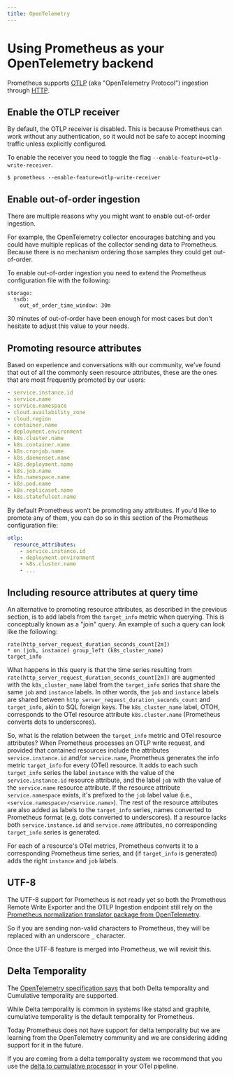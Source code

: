 ```yaml
---
title: OpenTelemetry
---
```


# Using Prometheus as your OpenTelemetry backend

Prometheus supports [OTLP](https://opentelemetry.io/docs/specs/otlp) (aka "OpenTelemetry Protocol") ingestion through [HTTP](https://opentelemetry.io/docs/specs/otlp/#otlphttp).

## Enable the OTLP receiver

By default, the OTLP receiver is disabled. This is because Prometheus can work without any authentication, so it would not be safe to accept incoming traffic unless explicitly configured.

To enable the receiver you need to toggle the flag `--enable-feature=otlp-write-receiver`.

```shell
$ prometheus --enable-feature=otlp-write-receiver
```

## Enable out-of-order ingestion

There are multiple reasons why you might want to enable out-of-order ingestion.

For example, the OpenTelemetry collector encourages batching and you could have multiple replicas of the collector sending data to Prometheus. Because there is no mechanism ordering those samples they could get out-of-order.

To enable out-of-order ingestion you need to extend the Prometheus configuration file with the following:

```shell
storage:
  tsdb:
    out_of_order_time_window: 30m
```

30 minutes of out-of-order have been enough for most cases but don't hesitate to adjust this value to your needs.

## Promoting resource attributes

Based on experience and conversations with our community, we've found that out of all the commonly seen resource attributes, these are the ones that are most frequently promoted by our users:

```yaml
- service.instance.id
- service.name
- service.namespace
- cloud.availability_zone
- cloud.region
- container.name
- deployment.environment
- k8s.cluster.name
- k8s.container.name
- k8s.cronjob.name
- k8s.daemonset.name
- k8s.deployment.name
- k8s.job.name
- k8s.namespace.name
- k8s.pod.name
- k8s.replicaset.name
- k8s.statefulset.name
```

By default Prometheus won't be promoting any attributes. If you'd like to promote any of them, you can do so in this section of the Prometheus configuration file:

```yaml
otlp:
  resource_attributes:
    - service.instance.id
    - deployment.environment
    - k8s.cluster.name
    - ...
```

## Including resource attributes at query time

An alternative to promoting resource attributes, as described in the previous section, is to add labels from the `target_info` metric when querying.
This is conceptually known as a "join" query.
An example of such a query can look like the following:

```promql
rate(http_server_request_duration_seconds_count[2m])
* on (job, instance) group_left (k8s_cluster_name)
target_info
```

What happens in this query is that the time series resulting from `rate(http_server_request_duration_seconds_count[2m])` are augmented with the `k8s_cluster_name` label from the `target_info` series that share the same `job` and `instance` labels.
In other words, the `job` and `instance` labels are shared between `http_server_request_duration_seconds_count` and `target_info`, akin to SQL foreign keys.
The `k8s_cluster_name` label, OTOH, corresponds to the OTel resource attribute `k8s.cluster.name` (Prometheus converts dots to underscores).

So, what is the relation between the `target_info` metric and OTel resource attributes?
When Prometheus processes an OTLP write request, and provided that contained resources include the attributes `service.instance.id` and/or `service.name`, Prometheus generates the info metric `target_info` for every (OTel) resource.
It adds to each such `target_info` series the label `instance` with the value of the `service.instance.id` resource attribute, and the label `job` with the value of the `service.name` resource attribute.
If the resource attribute `service.namespace` exists, it's prefixed to the `job` label value (i.e., `<service.namespace>/<service.name>`).
The rest of the resource attributes are also added as labels to the `target_info` series, names converted to Prometheus format (e.g. dots converted to underscores).
If a resource lacks both `service.instance.id` and `service.name` attributes, no corresponding `target_info` series is generated.

For each of a resource's OTel metrics, Prometheus converts it to a corresponding Prometheus time series, and (if `target_info` is generated) adds the right `instance` and `job` labels.

## UTF-8

The UTF-8 support for Prometheus is not ready yet so both the Prometheus Remote Write Exporter and the OTLP Ingestion endpoint still rely on the [Prometheus normalization translator package from OpenTelemetry](https://github.com/open-telemetry/opentelemetry-collector-contrib/tree/main/pkg/translator/prometheus).

So if you are sending non-valid characters to Prometheus, they will be replaced with an underscore `_` character.

Once the UTF-8 feature is merged into Prometheus, we will revisit this.

## Delta Temporality

The [OpenTelemetry specification says](https://opentelemetry.io/docs/specs/otel/metrics/data-model/#temporality) that both Delta temporality and Cumulative temporality are supported.

While Delta temporality is common in systems like statsd and graphite, cumulative temporality is the default temporality for Prometheus.

Today Prometheus does not have support for delta temporality but we are learning from the OpenTelemetry community and we are considering adding support for it in the future.

If you are coming from a delta temporality system we recommend that you use the [delta to cumulative processor](https://github.com/open-telemetry/opentelemetry-collector-contrib/tree/main/processor/deltatocumulativeprocessor) in your OTel pipeline.
